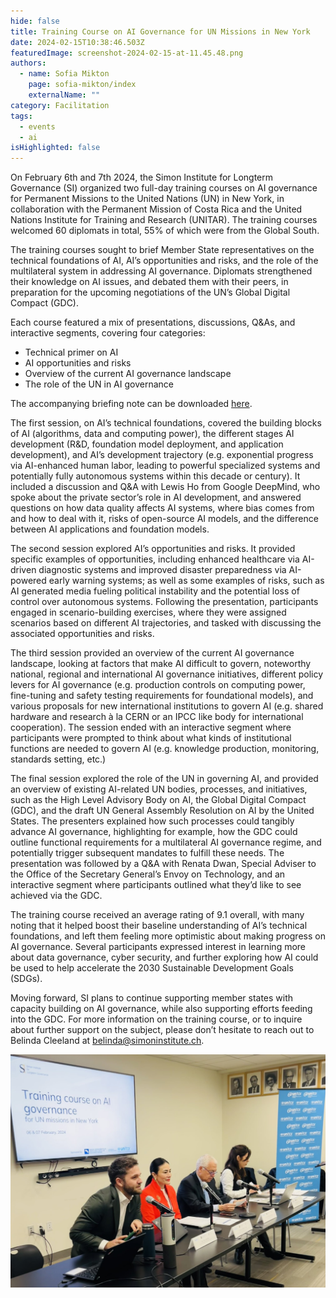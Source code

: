 ```yaml
---
hide: false
title: Training Course on AI Governance for UN Missions in New York
date: 2024-02-15T10:38:46.503Z
featuredImage: screenshot-2024-02-15-at-11.45.48.png
authors:
  - name: Sofia Mikton
    page: sofia-mikton/index
    externalName: ""
category: Facilitation
tags:
  - events
  - ai
isHighlighted: false
---
```

On February 6th and 7th 2024, the Simon Institute for Longterm Governance (SI) organized two full-day training courses on AI governance for Permanent Missions to the United Nations (UN) in New York, in collaboration with the Permanent Mission of Costa Rica and the United Nations Institute for Training and Research (UNITAR). The training courses welcomed 60 diplomats in total, 55% of which were from the Global South. 

The training courses sought to brief Member State representatives on the technical foundations of AI, AI’s opportunities and risks, and the role of the multilateral system in addressing AI governance. Diplomats strengthened their knowledge on AI issues, and debated them with their peers, in preparation for the upcoming negotiations of the UN’s Global Digital Compact (GDC).

Each course featured a mix of presentations, discussions, Q&As, and interactive segments, covering four categories: 

* Technical primer on AI
* AI opportunities and risks
* Overview of the current AI governance landscape 
* The role of the UN in AI governance 

The accompanying briefing note can be downloaded [here](https://drive.google.com/file/d/1_OQXjDgxr25DASh8TLhgViLyAq7BdZc0/view?usp=sharing). 

The first session, on AI’s technical foundations, covered the building blocks of AI (algorithms, data and computing power), the different stages AI development (R&D, foundation model deployment, and application development), and AI’s development trajectory (e.g. exponential progress via AI-enhanced human labor, leading to powerful specialized systems and potentially fully autonomous systems within this decade or century). It included a discussion and Q&A with Lewis Ho from Google DeepMind, who spoke about the private sector’s role in AI development, and answered questions on how data quality affects AI systems, where bias comes from and how to deal with it, risks of open-source AI models, and the difference between AI applications and foundation models. 

The second session explored AI’s opportunities and risks. It provided specific examples of opportunities, including enhanced healthcare via AI-driven diagnostic systems and improved disaster preparedness via AI-powered early warning systems; as well as some examples of risks, such as AI generated media fueling political instability and the potential loss of control over autonomous systems. Following the presentation, participants engaged in scenario-building exercises, where they were assigned scenarios based on different AI trajectories, and tasked with discussing the associated opportunities and risks.

The third session provided an overview of the current AI governance landscape, looking at factors that make AI difficult to govern, noteworthy national, regional and international AI governance initiatives, different policy levers for AI governance (e.g. production controls on computing power, fine-tuning and safety testing requirements for foundational models), and various proposals for new international institutions to govern AI (e.g. shared hardware and research à la CERN or an IPCC like body for international cooperation). The session ended with an interactive segment where participants were prompted to think about what kinds of institutional functions are needed to govern AI (e.g. knowledge production, monitoring, standards setting, etc.) 

The final session explored the role of the UN in governing AI, and provided an overview of existing AI-related UN bodies, processes, and initiatives, such as the High Level Advisory Body on AI, the Global Digital Compact (GDC), and the draft UN General Assembly Resolution on AI by the United States. The presenters explained how such processes could tangibly advance AI governance, highlighting for example, how the GDC could outline functional requirements for a multilateral AI governance regime, and potentially trigger subsequent mandates to fulfill these needs. The presentation was followed by a Q&A with Renata Dwan, Special Adviser to the Office of the Secretary General’s Envoy on Technology, and an interactive segment where participants outlined what they’d like to see achieved via the GDC. 

The training course received an average rating of 9.1 overall, with many noting that it helped boost their baseline understanding of AI’s technical foundations, and left them feeling more optimistic about making progress on AI governance. Several participants expressed interest in learning more about data governance, cyber security, and further exploring how AI could be used to help accelerate the 2030 Sustainable Development Goals (SDGs). 

Moving forward, SI plans to continue supporting member states with capacity building on AI governance, while also supporting efforts feeding into the GDC. For more information on the training course, or to inquire about further support on the subject, please don’t hesitate to reach out to Belinda Cleeland at [belinda@simoninstitute.ch](mailto:belinda@simoninstitute.ch).



![](screenshot-2024-02-16-at-12.04.46.png)